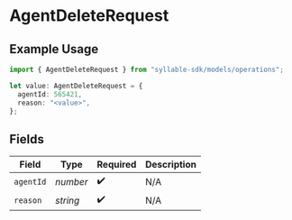 # AgentDeleteRequest

## Example Usage

```typescript
import { AgentDeleteRequest } from "syllable-sdk/models/operations";

let value: AgentDeleteRequest = {
  agentId: 565421,
  reason: "<value>",
};
```

## Fields

| Field              | Type               | Required           | Description        |
| ------------------ | ------------------ | ------------------ | ------------------ |
| `agentId`          | *number*           | :heavy_check_mark: | N/A                |
| `reason`           | *string*           | :heavy_check_mark: | N/A                |